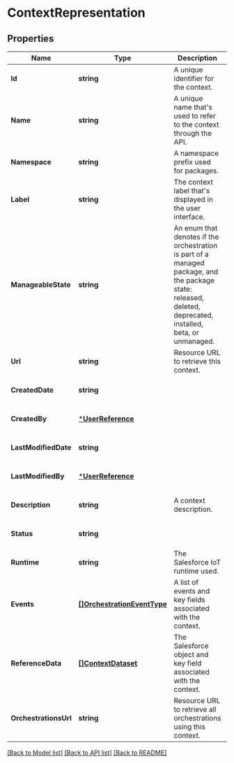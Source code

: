 # ContextRepresentation

## Properties
Name | Type | Description | Notes
------------ | ------------- | ------------- | -------------
**Id** | **string** | A unique identifier for the context. | [optional] [default to null]
**Name** | **string** | A unique name that&#39;s used to refer to the context through the API. | [optional] [default to null]
**Namespace** | **string** | A namespace prefix used for packages. | [optional] [default to null]
**Label** | **string** | The context label that&#39;s displayed in the user interface. | [optional] [default to null]
**ManageableState** | **string** | An enum that denotes if the orchestration is part of a managed package, and the package state: released, deleted, deprecated, installed, beta, or unmanaged. | [optional] [default to null]
**Url** | **string** | Resource URL to retrieve this context. | [optional] [default to null]
**CreatedDate** | **string** |  | [optional] [default to null]
**CreatedBy** | [***UserReference**](UserReference.md) |  | [optional] [default to null]
**LastModifiedDate** | **string** |  | [optional] [default to null]
**LastModifiedBy** | [***UserReference**](UserReference.md) |  | [optional] [default to null]
**Description** | **string** | A context description. | [optional] [default to null]
**Status** | **string** |  | [optional] [default to null]
**Runtime** | **string** | The Salesforce IoT runtime used. | [optional] [default to null]
**Events** | [**[]OrchestrationEventType**](OrchestrationEventType.md) | A list of events and key fields associated with the context. | [optional] [default to null]
**ReferenceData** | [**[]ContextDataset**](ContextDataset.md) | The Salesforce object and key field associated with the context. | [optional] [default to null]
**OrchestrationsUrl** | **string** | Resource URL to retrieve all orchestrations using this context. | [optional] [default to null]

[[Back to Model list]](../README.md#documentation-for-models) [[Back to API list]](../README.md#documentation-for-api-endpoints) [[Back to README]](../README.md)


